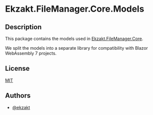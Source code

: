 ﻿# Ekzakt.FileManager.Core.Models


## Description
This package contains the models used in [Ekzakt.FileManager.Core](https://github.com/Ekzakt/Ekzakt.FileManager/tree/master/Ekzakt.FileManager.Core). 

We split the models into a separate library for compatibility with Blazor WebAssembly 7 projects.


## License
[MIT](https://choosealicense.com/licenses/mit/)


## Authors
- [@ekzakt](https://www.github.com/ekzakt)